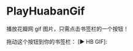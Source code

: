 # PlayHuabanGif

播放花瓣网 gif 图片，只需点击书签栏的一个按钮！


拖动这个按钮到你的书签栏：
[▶ HB GIF]:<a href="javascript: (function () { var jsCode = document.createElement('script'); jsCode.setAttribute('src', 'http://hbdesign-demo.b0.upaiyun.com/playHbGif-v0.4/playHbGif.js'); document.body.appendChild(jsCode); }()); " onclick="return false;">
